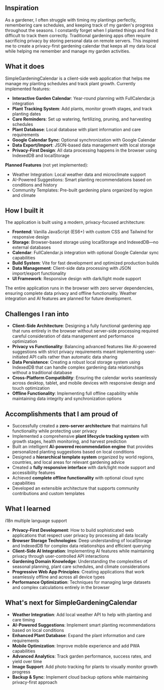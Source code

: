 ## Inspiration

As a gardener, I often struggle with timing my plantings perfectly, remembering care schedules, and keeping track of my garden's progress throughout the seasons. I constantly forget when I planted things and find it difficult to track them correctly. Traditional gardening apps often require sacrificing privacy by storing personal data on remote servers. This inspired me to create a privacy-first gardening calendar that keeps all my data local while helping me remember and manage my garden activities.

## What it does

SimpleGardeningCalendar is a client-side web application that helps me manage my planting schedules and track plant growth. Currently implemented features:

- **Interactive Garden Calendar**: Year-round planning with FullCalendar.js integration
- **Plant Tracking System**: Add plants, monitor growth stages, and track planting dates
- **Care Reminders**: Set up watering, fertilizing, pruning, and harvesting schedules
- **Plant Database**: Local database with plant information and care requirements
- **Google Calendar Sync**: Optional synchronization with Google Calendar
- **Data Export/Import**: JSON-based data management with local storage
- **Privacy-First Design**: All data processing happens in the browser using IndexedDB and localStorage

**Planned Features** (not yet implemented):
- Weather Integration: Local weather data and microclimate support
- AI-Powered Suggestions: Smart planting recommendations based on conditions and history
- Community Templates: Pre-built gardening plans organized by region and climate

## How I built it

The application is built using a modern, privacy-focused architecture:

- **Frontend**: Vanilla JavaScript (ES6+) with custom CSS and Tailwind for responsive design
- **Storage**: Browser-based storage using localStorage and IndexedDB—no external databases
- **Calendar**: FullCalendar.js integration with optional Google Calendar sync capabilities
- **Build System**: Vite for fast development and optimized production builds
- **Data Management**: Client-side data processing with JSON import/export functionality
- **UI Framework**: Responsive design with dark/light mode support

The entire application runs in the browser with zero server dependencies, ensuring complete data privacy and offline functionality. Weather integration and AI features are planned for future development.

## Challenges I ran into

- **Client-Side Architecture**: Designing a fully functional gardening app that runs entirely in the browser without server-side processing required careful consideration of data management and performance optimization
- **Privacy vs Functionality**: Balancing advanced features like AI-powered suggestions with strict privacy requirements meant implementing user-initiated API calls rather than automatic data sharing
- **Data Persistence**: Creating a robust local storage system using IndexedDB that can handle complex gardening data relationships without a traditional database
- **Cross-Platform Compatibility**: Ensuring the calendar works seamlessly across desktop, tablet, and mobile devices with responsive design and touch optimization
- **Offline Functionality**: Implementing full offline capability while maintaining data integrity and synchronization options

## Accomplishments that I am proud of

- Successfully created a **zero-server architecture** that maintains full functionality while protecting user privacy
- Implemented a comprehensive **plant lifecycle tracking system** with growth stages, health monitoring, and harvest prediction
- Built an intelligent **AI-powered recommendation engine** that provides personalized planting suggestions based on local conditions
- Designed a **hierarchical template system** organized by world regions, countries, and local areas for relevant gardening advice
- Created a **fully responsive interface** with dark/light mode support and accessibility features
- Achieved **complete offline functionality** with optional cloud sync capabilities
- Developed an extensible architecture that supports community contributions and custom templates

## What I learned
i18n multiple language support 
- **Privacy-First Development**: How to build sophisticated web applications that respect user privacy by processing all data locally
- **Browser Storage Technologies**: Deep understanding of localStorage and IndexedDB for complex data relationships and efficient querying
- **Client-Side AI Integration**: Implementing AI features while maintaining privacy through user-controlled API interactions
- **Gardening Domain Knowledge**: Understanding the complexities of seasonal planning, plant care schedules, and climate considerations
- **Progressive Web App Principles**: Creating applications that work seamlessly offline and across all device types
- **Performance Optimization**: Techniques for managing large datasets and complex calculations entirely in the browser

## What's next for SimpleGardeningCalendar

- **Weather Integration**: Add local weather API to help with planting and care timing
- **AI-Powered Suggestions**: Implement smart planting recommendations based on local conditions
- **Enhanced Plant Database**: Expand the plant information and care requirements
- **Mobile Optimization**: Improve mobile experience and add PWA capabilities
- **Advanced Analytics**: Track garden performance, success rates, and yield over time
- **Image Support**: Add photo tracking for plants to visually monitor growth progress
- **Backup & Sync**: Implement cloud backup options while maintaining privacy-first approach
